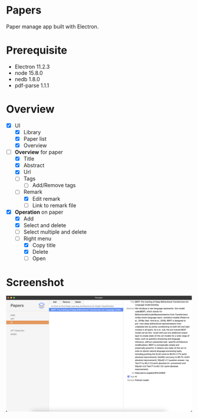 # Papers
Paper manage app built with Electron.

# Prerequisite
- Electron 11.2.3
- node 15.8.0
- nedb 1.8.0
- pdf-parse 1.1.1

# Overview
- [x] UI
  - [x] Library
  - [x] Paper list
  - [x] Overview
- [ ] **Overview** for paper
  - [x] Title
  - [x] Abstract
  - [x] Url
  - [ ] Tags
    - [ ] Add/Remove tags
  - [ ] Remark
    - [x] Edit remark
    - [ ] Link to remark file
- [x] **Operation** on paper
  - [x] Add
  - [x] Select and delete
  - [ ] Select multiple and delete
  - [ ] Right menu
    - [x] Copy title
    - [x] Delete
    - [ ] Open

# Screenshot
![demo](demo/demo.png)